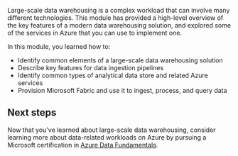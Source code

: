 Large-scale data warehousing is a complex workload that can involve many different technologies. This module has provided a high-level overview of the key features of a modern data warehousing solution, and explored some of the services in Azure that you can use to implement one.

In this module, you learned how to:

- Identify common elements of a large-scale data warehousing solution
- Describe key features for data ingestion pipelines
- Identify common types of analytical data store and related Azure services
- Provision Microsoft Fabric and use it to ingest, process, and query data

## Next steps

Now that you've learned about large-scale data warehousing, consider learning more about data-related workloads on Azure by pursuing a Microsoft certification in [Azure Data Fundamentals](/certifications/azure-data-fundamentals/).